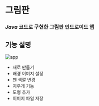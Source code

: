 # 그림판
### *Java* 코드로 구현한 **그림판** 안드로이드 앱

## 기능 설명
![app](https://user-images.githubusercontent.com/87348583/131632063-f93c8464-7295-4a07-a2bd-187665beda51.png)

- 새로 만들기
- 배경 이미지 설정
- 펜 색깔 변경
- 지우개 기능
- 도형 추가
- 이미지 파일 저장
